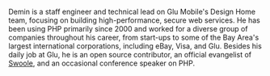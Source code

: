 Demin is a staff engineer and technical lead on Glu Mobile's Design Home team, focusing on building high-performance, secure web services. He has been using PHP primarily since 2000 and worked for a diverse group of companies throughout his career, from start-ups to some of the Bay Area's largest international corporations, including eBay, Visa, and Glu. Besides his daily job at Glu, he is an open source contributor, an official evangelist of [Swoole](https://github.com/swoole/swoole-src), and an occasional conference speaker on PHP.
